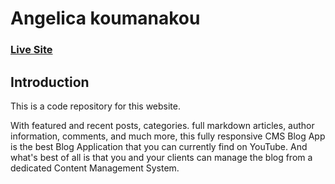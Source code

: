# Angelica koumanakou
### [Live Site](https://angelicakoumanakou.com)

## Introduction
This is a code repository for this website. 

With featured and recent posts, categories. full markdown articles, author information, comments, and much more, this fully responsive CMS Blog App is the best Blog Application that you can currently find on YouTube. And what's best of all is that you and your clients can manage the blog from a dedicated Content Management System.

